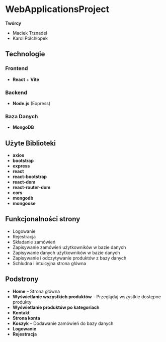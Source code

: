 # WebApplicationsProject

**Twórcy**  
- Maciek Trznadel  
- Karol Półchłopek  

## Technologie  

### Frontend  
- **React** + **Vite**  

### Backend  
- **Node.js** (Express)  

### Baza Danych  
- **MongoDB**  

## Użyte Biblioteki  
- **axios**  
- **bootstrap**  
- **express**  
- **react**  
- **react-bootstrap**  
- **react-dom**  
- **react-router-dom**  
- **cors**  
- **mongodb**  
- **mongoose**  

## Funkcjonalności strony  

- Logowanie  
- Rejestracja  
- Składanie zamówień  
- Zapisywanie zamówień użytkowników w bazie danych  
- Zapisywanie danych użytkowników w bazie danych  
- Zapisywanie i odczytywanie produktów z bazy danych  
- Schludna i intuicyjna strona główna  

## Podstrony  

- **Home** – Strona główna  
- **Wyświetlanie wszystkich produktów** – Przeglądaj wszystkie dostępne produkty  
- **Wyświetlanie produktów po kategoriach**  
- **Kontakt**  
- **Strona konta**  
- **Koszyk** – Dodawanie zamówień do bazy danych  
- **Logowanie**  
- **Rejestracja**

